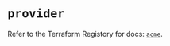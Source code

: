 # `provider`

Refer to the Terraform Registory for docs: [`acme`](https://registry.terraform.io/providers/vancluever/acme/2.18.0/docs).
